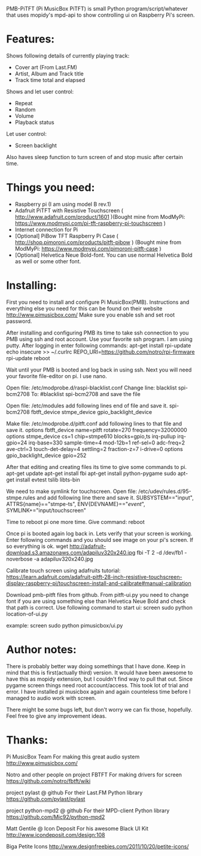 PMB-PiTFT (Pi MusicBox PiTFT) is small Python program/script/whatever that uses mopidy's mpd-api to show controlling ui on Raspberry Pi's screen.

Features:
===========
Shows following details of currently playing track:
- Cover art (From Last.FM)
- Artist, Album and Track title
- Track time total and elapsed

Shows and let user control:
- Repeat
- Random
- Volume
- Playback status

Let user control:
- Screen backlight

Also haves sleep function to turn screen of and stop music after certain time.

Things you need:
=================
- Raspberry pi (I am using model B rev.1)
- Adafruit PiTFT with Resistive Touchscreen ( http://www.adafruit.com/product/1601 )(Bought mine from ModMyPi: https://www.modmypi.com/pi-tft-raspberry-pi-touchscreen )
- Internet connection for Pi
- [Optional] PiBow TFT Raspberry Pi Case ( http://shop.pimoroni.com/products/pitft-pibow ) (Bought mine from ModMyPi: https://www.modmypi.com/pimoroni-pitft-case )
- [Optional] Helvetica Neue Bold-font. You can use normal Helvetica Bold as well or some other font.

Installing:
===========
First you need to install and configure Pi MusicBox(PMB). Instructions and everything else you need for this can be found on their website http://www.pimusicbox.com/
Make sure you enable ssh and set root password.

After installing and configuring PMB its time to take ssh connection to you PMB using ssh and root account. Use your favorite ssh program. I am using putty.
After logging in enter following commands:
apt-get install rpi-update
echo insecure >> ~/.curlrc
REPO_URI=https://github.com/notro/rpi-firmware rpi-update
reboot

Wait until your PMB is booted and log back in using ssh. Next you will need your favorite file-editor on pi. I use nano.

Open file: /etc/modprobe.d/raspi-blacklist.conf
Change line: blacklist spi-bcm2708
	 To: #blacklist spi-bcm2708
and save the file

Open file: /etc/modules
add following lines end of file and save it.
spi-bcm2708
fbtft_device
stmpe_device
gpio_backlight_device

Make file: /etc/modprobe.d/pitft.conf
add following lines to that file and save it.
options fbtft_device name=pitft rotate=270 frequency=32000000
options stmpe_device cs=1 chip=stmpe610 blocks=gpio,ts irq-pullup irq-gpio=24 irq-base=330 sample-time=4 mod-12b=1 ref-sel=0 adc-freq=2 ave-ctrl=3 touch-det-delay=4 settling=2 fraction-z=7 i-drive=0
options gpio_backlight_device gpio=252

After that editing and creating files its time to give some commands to pi.
apt-get update
apt-get install fbi
apt-get install python-pygame
sudo apt-get install evtest tslib libts-bin

We need to make symlink for touchscreen.
Open file: /etc/udev/rules.d/95-stmpe.rules
and add following line there and save it.
SUBSYSTEM=="input", ATTRS{name}=="stmpe-ts", ENV{DEVNAME}=="*event*", SYMLINK+="input/touchscreen" 

Time to reboot pi one more time. Give command: reboot

Once pi is booted again log back in.
Lets verify that your screen is working.
Enter following commands and you should see image on your pi's screen. If so everything is ok.
wget http://adafruit-download.s3.amazonaws.com/adapiluv320x240.jpg
fbi -T 2 -d /dev/fb1 -noverbose -a adapiluv320x240.jpg

Calibrate touch screen using adafruits tutorial: https://learn.adafruit.com/adafruit-pitft-28-inch-resistive-touchscreen-display-raspberry-pi/touchscreen-install-and-calibrate#manual-calibration

Download pmb-pitft files from github.
From pitft-ui.py you need to change font if you are using something else than Helvetica Neue Bold and check that path is correct.
Use following command to start ui:
screen sudo python location-of-ui.py

example: screen sudo python pimusicbox/ui.py

Author notes:
=============
There is probably better way doing somethings that I have done. Keep in mind that this is first(actually third) version. It would have been awesome to have this as mopidy extension, but I couldn't find way to pull that out. Since pygame screen things need root account/access. This took lot of trial and error. I have installed pi musicbox again and again counteless time before I managed to audio work with screen.

There might be some bugs left, but don't worry we can fix those, hopefully. Feel free to give any improvement ideas.

Thanks:
===========
Pi MusicBox Team
For making this great audio system
http://www.pimusicbox.com/

Notro and other people on project FBTFT
For making drivers for screen
https://github.com/notro/fbtft/wiki

project pylast @ github
For their Last.FM Python library
https://github.com/pylast/pylast

project python-mpd2 @ github
For their MPD-client Python library
https://github.com/Mic92/python-mpd2

Matt Gentile @ Icon Deposit
For his awesome Black UI Kit
http://www.icondeposit.com/design:108

Biga
Petite Icons
http://www.designfreebies.com/2011/10/20/petite-icons/
